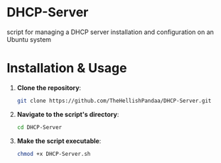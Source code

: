 # DHCP-Server

script for managing a DHCP server installation and configuration on an Ubuntu system

# Installation & Usage

1. **Clone the repository**:

   ```bash
   git clone https://github.com/TheHellishPandaa/DHCP-Server.git
   ```

2. **Navigate to the script's directory**:

   ```bash
   cd DHCP-Server
   ```

3. **Make the script executable**:

   ```bash
   chmod +x DHCP-Server.sh
   ```

   

